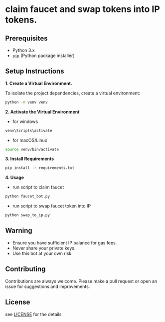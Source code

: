 # claim faucet and swap tokens into IP tokens.

## Prerequisites

- Python 3.x
- `pip` (Python package installer)

## Setup Instructions

**1. Create a Virtual Environment.**

To isolate the project dependencies, create a virtual environment:

```bash
python -m venv venv
```

**2. Activate the Virtual Environment**
- for windows
```bash
venv\Scripts\activate
```

- for macOS/Linux
```bash
source venv/bin/activate
```

**3. Install Requirements**
```bash
pip install -r requirements.txt
```

**4. Usage**
- run script to claim faucet
```bash
python faucet_bot.py
```

- run script to swap faucet token into IP
```bash
python swap_to_ip.py
```

## Warning

- Ensure you have sufficient IP balance for gas fees.
- Never share your private keys.
- Use this bot at your own risk.

## Contributing

Contributions are always welcome. Please make a pull request or open an issue for suggestions and improvements.

## License

see [LICENSE](LICENSE) for the details
